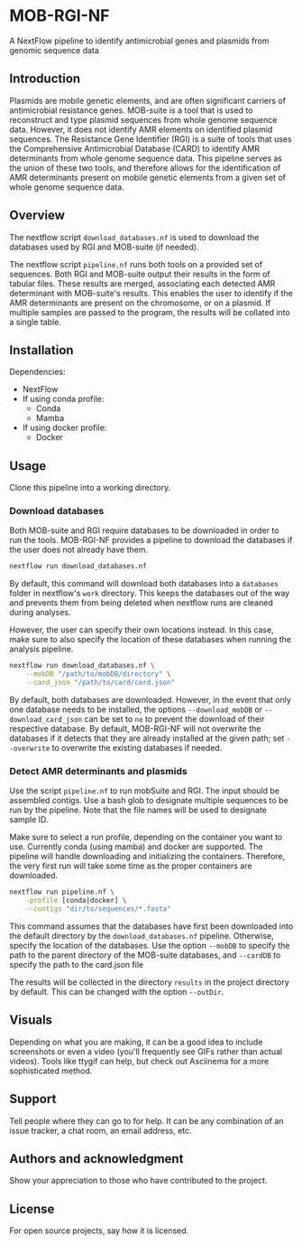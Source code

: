# MOB-RGI-NF

A NextFlow pipeline to identify antimicrobial genes and plasmids from genomic
sequence data


## Introduction

Plasmids are mobile genetic elements, and are often significant carriers of
antimicrobial resistance genes. MOB-suite is a tool that is used to
reconstruct and type plasmid sequences from whole genome sequence data. However,
it does not identify AMR elements on identified plasmid sequences. The
Resistance Gene Identifier (RGI) is a suite of tools that uses the Comprehensive
Antimicrobial Database (CARD) to identify AMR determinants from whole genome
sequence data. This pipeline serves as the union of these two tools, and
therefore allows for the identification of AMR determinants present on mobile
genetic elements from a given set of whole genome sequence data.

## Overview

The nextflow script `download_databases.nf` is used to download the databases
used by RGI and MOB-suite (if needed).

The nextflow script `pipeline.nf` runs both tools on a provided set of
sequences. Both RGI and MOB-suite output their results in the form of tabular
files. These results are merged, associating each detected AMR determinant with
MOB-suite's results. This enables the user to identify if the AMR determinants
are present on the chromosome, or on a plasmid. If multiple samples are passed
to the program, the results will be collated into a single table.


## Installation

Dependencies:

* NextFlow
* If using conda profile: 
    - Conda
    - Mamba
* If using docker profile: 
    - Docker

## Usage

Clone this pipeline into a working directory. 

### Download databases

Both MOB-suite and RGI require databases to be downloaded in order to run the
tools. MOB-RGI-NF provides a pipeline to download the databases if the user does
not already have them. 

```bash
nextflow run download_databases.nf
```

By default, this command will download both databases into a `databases` folder
in nextflow's `work` directory. This keeps the databases out of the way and
prevents them from being deleted when nextflow runs are cleaned during analyses.

However, the user can specify their own locations instead. In this case, make
sure to also specify the location of these databases when running the analysis
pipeline.

```bash
nextflow run download_databases.nf \
    --mobDB "/path/to/mobDB/directory" \
    --card_json "/path/to/card/card.json"
```


By default, both databases are downloaded. However, in the event that only one
database needs to be installed, the options `--download_mobDB` or
`--download_card_json` can be set to `no` to prevent the download of their
respective database. By default, MOB-RGI-NF will not overwrite the databases if
it detects that they are already installed at the given path; set `--overwrite`
to overwrite the existing databases if needed.

### Detect AMR determinants and plasmids

Use the script `pipeline.nf` to run mobSuite and RGI. The input should be
assembled contigs. Use a bash glob to designate multiple sequences to be run by
the pipeline. Note that the file names will be used to designate sample ID.

Make sure to select a run profile, depending on the container
you want to use. Currently conda (using mamba) and docker are supported. The
pipeline will handle downloading and initializing the containers. Therefore, the
very first run will take some time as the proper containers are downloaded.

```bash
nextflow run pipeline.nf \
    -profile [conda|docker] \
    --contigs "dir/to/sequences/*.fasta"
```

This command assumes that the databases have first been downloaded into the
default directory by the `download_databases.nf` pipeline. Otherwise, specify
the location of the databases. Use the option `--mobDB` to specify the path to
the parent directory of the MOB-suite databases, and `--cardDB` to specify the
path to the card.json file

The results will be collected in the directory `results` in the project
directory by default. This can be changed with the option `--outDir`.


## Visuals
Depending on what you are making, it can be a good idea to include screenshots or even a video (you'll frequently see GIFs rather than actual videos). Tools like ttygif can help, but check out Asciinema for a more sophisticated method.

## Support
Tell people where they can go to for help. It can be any combination of an issue tracker, a chat room, an email address, etc.

## Authors and acknowledgment
Show your appreciation to those who have contributed to the project.

## License
For open source projects, say how it is licensed.

